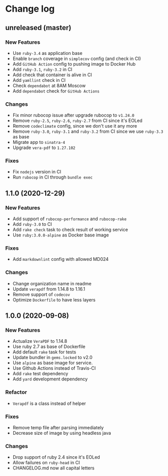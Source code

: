 # Change log

## unreleased (master)

### New Features

* Use `ruby-3.4` as application base
* Enable `branch` coverage in `simplecov` config (and check in CI)
* Add `GitHub Action` config to pushing image to Docker Hub
* Add `ruby-3.1`, `ruby-3.2` in CI
* Add check that container is alive in CI
* Add `yamllint` check in CI
* Check `dependabot` at 8AM Moscow
* Add `dependabot` check for `GitHub Actions`

### Changes

* Fix minor rubocop issue after upgrade rubocop to `v1.24.0`
* Remove `ruby-2.5`, `ruby-2.6`, `ruby-2.7` from CI since it's EOLed
* Remove `codeclimate` config, since we don't use it any more
* Remove `ruby-3.0`, `ruby-3.1` and `ruby-3.2`
  from CI since we use `ruby-3.3` as base
* Migrate app to `sinatra-4`
* Upgrade `vera-pdf` to `1.27.102`

### Fixes

* Fix `nodejs` version in CI
* Run `rubocop` in CI through `bundle exec`

## 1.1.0 (2020-12-29)

### New Features

* Add support of `rubocop-performance` and `rubocop-rake`
* Add `ruby-3.0` to CI
* Add `rake check` task to check result of working service
* Use `ruby:3.0.0-alpine` as Docker base image

### Fixes

* Add `markdownlint` config with allowed MD024

### Changes

* Change organization name in readme
* Update `verapdf` from 1.14.8 to 1.16.1
* Remove support of `codecov`
* Optimize `Dockerfile` to have less layers

## 1.0.0 (2020-09-08)

### New Features

* Actualize `VeraPDF` to 1.14.8
* Use ruby 2.7 as base of Dockerfile
* Add default `rake` task for tests
* Update bundler in `gems.locked` to v2.0
* Use `alpine` as base image for service.
* Use Github Actions instead of Travis-CI
* Add `rake` test dependency
* Add `yard` development dependency

### Refactor

* `Verapdf` is a class instead of helper

### Fixes

* Remove temp file after parsing immediately
* Decrease size of image by using headless java

### Changes

* Drop support of ruby 2.4 since it's EOLed
* Allow failures on `ruby-head` in CI
* CHANGELOG.md now all capital letters
